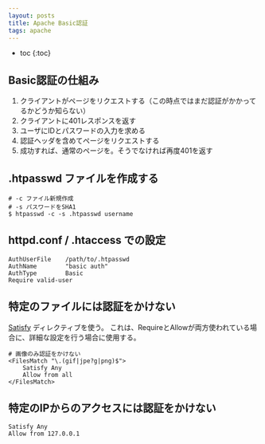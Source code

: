 ```yaml
---
layout: posts
title: Apache Basic認証
tags: apache
---
```


* toc
{:toc}

## Basic認証の仕組み

1. クライアントがページをリクエストする（この時点ではまだ認証がかかってるかどうか知らない）
2. クライアントに401レスポンスを返す
3. ユーザにIDとパスワードの入力を求める
4. 認証ヘッダを含めてページをリクエストする
5. 成功すれば、通常のページを。そうでなければ再度401を返す

## .htpasswd ファイルを作成する

    # -c ファイル新規作成
    # -s パスワードをSHA1
    $ htpasswd -c -s .htpasswd username

## httpd.conf / .htaccess での設定

    AuthUserFile    /path/to/.htpasswd
    AuthName        "basic auth"
    AuthType        Basic
    Require valid-user

## 特定のファイルには認証をかけない

[Satisfy](http://httpd.apache.org/docs/2.2/mod/core.html#satisfy) ディレクティブを使う。
これは、RequireとAllowが両方使われている場合に、詳細な設定を行う場合に使用する。

    # 画像のみ認証をかけない
    <FilesMatch "\.(gif|jpe?g|png)$">
        Satisfy Any
        Allow from all
    </FilesMatch>

## 特定のIPからのアクセスには認証をかけない

    Satisfy Any
    Allow from 127.0.0.1

